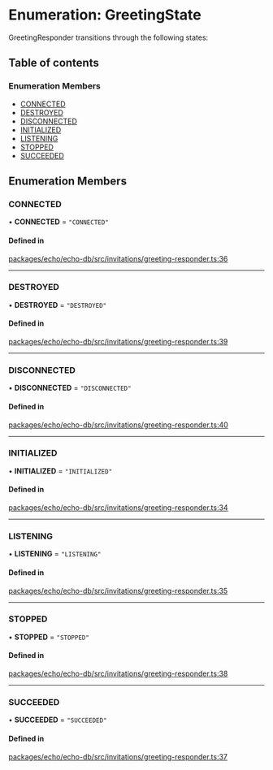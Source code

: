 # Enumeration: GreetingState

GreetingResponder transitions through the following states:

## Table of contents

### Enumeration Members

- [CONNECTED](GreetingState.md#connected)
- [DESTROYED](GreetingState.md#destroyed)
- [DISCONNECTED](GreetingState.md#disconnected)
- [INITIALIZED](GreetingState.md#initialized)
- [LISTENING](GreetingState.md#listening)
- [STOPPED](GreetingState.md#stopped)
- [SUCCEEDED](GreetingState.md#succeeded)

## Enumeration Members

### CONNECTED

• **CONNECTED** = ``"CONNECTED"``

#### Defined in

[packages/echo/echo-db/src/invitations/greeting-responder.ts:36](https://github.com/dxos/dxos/blob/6b1348fed/packages/echo/echo-db/src/invitations/greeting-responder.ts#L36)

___

### DESTROYED

• **DESTROYED** = ``"DESTROYED"``

#### Defined in

[packages/echo/echo-db/src/invitations/greeting-responder.ts:39](https://github.com/dxos/dxos/blob/6b1348fed/packages/echo/echo-db/src/invitations/greeting-responder.ts#L39)

___

### DISCONNECTED

• **DISCONNECTED** = ``"DISCONNECTED"``

#### Defined in

[packages/echo/echo-db/src/invitations/greeting-responder.ts:40](https://github.com/dxos/dxos/blob/6b1348fed/packages/echo/echo-db/src/invitations/greeting-responder.ts#L40)

___

### INITIALIZED

• **INITIALIZED** = ``"INITIALIZED"``

#### Defined in

[packages/echo/echo-db/src/invitations/greeting-responder.ts:34](https://github.com/dxos/dxos/blob/6b1348fed/packages/echo/echo-db/src/invitations/greeting-responder.ts#L34)

___

### LISTENING

• **LISTENING** = ``"LISTENING"``

#### Defined in

[packages/echo/echo-db/src/invitations/greeting-responder.ts:35](https://github.com/dxos/dxos/blob/6b1348fed/packages/echo/echo-db/src/invitations/greeting-responder.ts#L35)

___

### STOPPED

• **STOPPED** = ``"STOPPED"``

#### Defined in

[packages/echo/echo-db/src/invitations/greeting-responder.ts:38](https://github.com/dxos/dxos/blob/6b1348fed/packages/echo/echo-db/src/invitations/greeting-responder.ts#L38)

___

### SUCCEEDED

• **SUCCEEDED** = ``"SUCCEEDED"``

#### Defined in

[packages/echo/echo-db/src/invitations/greeting-responder.ts:37](https://github.com/dxos/dxos/blob/6b1348fed/packages/echo/echo-db/src/invitations/greeting-responder.ts#L37)
